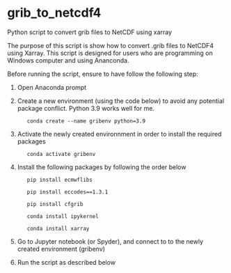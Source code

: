 # grib_to_netcdf4

Python script to convert grib files to NetCDF using xarray


The purpose of this script is show how to convert .grib files to NetCDF4 using Xarray. This script is designed for users who are programming on Windows computer and using Ananconda.

Before running the script, ensure to have follow the following step:

1. Open Anaconda prompt

2. Create a new environment (using the code below) to avoid any potential package conflict. Python 3.9 works well for me.

          conda create --name gribenv python=3.9

3. Activate the newly created environnment in order to install the required packages

          conda activate gribenv

4. Install the following packages by following the order below

          pip install ecmwflibs

          pip install eccodes==1.3.1

          pip install cfgrib

          conda install ipykernel

          conda install xarray

5. Go to Jupyter notebook (or Spyder), and connect to to the newly created environment (gribenv)

6. Run the script as described below
